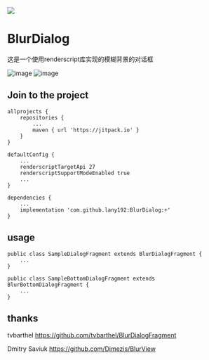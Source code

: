[![](https://jitpack.io/v/lany192/BlurDialog.svg)](https://jitpack.io/#lany192/BlurDialog)
# BlurDialog
这是一个使用renderscript库实现的模糊背景的对话框

![image](https://github.com/lany192/BlurDialog/raw/master/Screenshot/pic1.png)
![image](https://github.com/lany192/BlurDialog/raw/master/Screenshot/pic2.png)
## Join to the project
	allprojects {
		repositories {
			...
			maven { url 'https://jitpack.io' }
		}
	}
    
    defaultConfig {
        ...
        renderscriptTargetApi 27
        renderscriptSupportModeEnabled true
        ...
    }

    dependencies {
        ...
        implementation 'com.github.lany192:BlurDialog:+'
    }

## usage

    public class SampleDialogFragment extends BlurDialogFragment {
        ...
    }
    
    public class SampleBottomDialogFragment extends BlurBottomDialogFragment {
        ...
    }
## thanks
tvbarthel https://github.com/tvbarthel/BlurDialogFragment

Dmitry Saviuk https://github.com/Dimezis/BlurView
